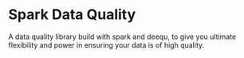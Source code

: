 # Spark Data Quality
A data quality library build with spark and deequ, to give you ultimate flexibility and power in ensuring your data
is of high quality.